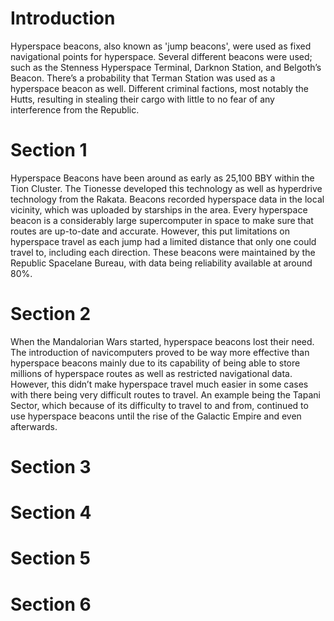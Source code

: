 # Introduction

Hyperspace beacons, also known as 'jump beacons', were used as fixed navigational points for hyperspace.
Several different beacons were used; such as the Stenness Hyperspace Terminal, Darknon Station, and Belgoth’s Beacon.
There’s a probability that Terman Station was used as a hyperspace beacon as well.
Different criminal factions, most notably the Hutts, resulting in stealing their cargo with little to no fear of any interference from the Republic.

# Section 1

Hyperspace Beacons have been around as early as 25,100 BBY within the Tion Cluster.
The Tionesse developed this technology as well as hyperdrive technology from the Rakata.
Beacons recorded hyperspace data in the local vicinity, which was uploaded by starships in the area.
Every hyperspace beacon is a considerably large supercomputer in space to make sure that routes are up-to-date and accurate.
However, this put limitations on hyperspace travel as each jump had a limited distance that only one could travel to, including each direction.
These beacons were maintained by the Republic Spacelane Bureau, with data being reliability available at around 80%.

# Section 2

When the Mandalorian Wars started, hyperspace beacons lost their need.
The introduction of navicomputers proved to be way more effective than hyperspace beacons mainly due to its capability of being able to store millions of hyperspace routes as well as restricted navigational data.
However, this didn’t make hyperspace travel much easier in some cases with there being very difficult routes to travel.
An example being the Tapani Sector, which because of its difficulty to travel to and from, continued to use hyperspace beacons until the rise of the Galactic Empire and even afterwards.

# Section 3

# Section 4

# Section 5

# Section 6

